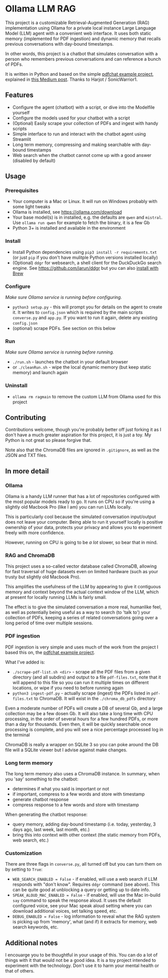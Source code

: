 # Ollama LLM RAG

This project is a customizable Retrieval-Augmented Generation (RAG) implementation using Ollama for a private local instance Large Language Model (LLM) agent with a convenient web interface. It uses both static memory (implemented for PDF ingestion) and dynamic memory that recalls previous conversations with day-bound timestamps.

In other words, this project is a chatbot that simulates conversation with a person who remembers previous conversations and can reference a bunch of PDFs.

It is written in Python and based on the simple [pdfchat example project](https://github.com/SonicWarrior1/pdfchat), explained in [this Medium post](https://medium.com/@harjot802/building-a-local-pdf-chat-application-with-mistral-7b-llm-langchain-ollama-and-streamlit-67b314fbab57). Thanks to Harjot / SonicWarrior1.

## Features

- Configure the agent (chatbot) with a script, or dive into the Modelfile yourself
- Configure the models used for your chatbot with a script
- (Optional) Easily scrape your collection of PDFs and ingest with handy scripts
- Simple interface to run and interact with the chatbot agent using Streamlit
- Long term memory, compressing and making searchable with day-bound timestamps
- Web search when the chatbot cannot come up with a good answer (disabled by default)

## Usage

### Prerequisites

- Your computer is a Mac or Linux. It will run on Windows probably with some light tweaks
- Ollama is installed, see https://ollama.com/download
- Your base model(s) is in installed, e.g. the defaults are `qwen` and `mistral`. Use `ollama run qwen` for example to fetch the binary, it is a few Gb
- Python 3+ is installed and available in the environment

### Install

- Install Python dependencies using `pip3 install -r requirements.txt` (or just `pip` if you don't have mulitple Python versions installed locally)
- (Optional) `ddgr` for websearch, a shell client for the DuckDuckGo search engine. See https://github.com/jarun/ddgr but you can also [install with Brew](https://formulae.brew.sh/formula/ddgr)

### Configure

_Make sure Ollama service is running before configuring._

- `python3 setup.py` - this will prompt you for details on the agent to create it. It writes to `config.json` which is required by the main scripts `converse.py` and `app.py`. If you want to run it again, delete any existing `config.json`
- (optional) scrape PDFs. See section on this below

### Run

_Make sure Ollama service is running before running._

- `./run.sh` - launches the chatbot in your default browser
- or `./cleanRun.sh` - wipe the local dynamic memory (but keep static memory) and launch again

### Uninstall

- `ollama rm ragmain` to remove the custom LLM from Ollama used for this project

## Contributing

Contributions welcome, though you're probably better off just forking it as I don't have a much greater aspiration for this project, it is just a toy. My Python is not great so please forgive that.

Note also that the ChromaDB files are ignored in `.gitignore`, as well as the JSON and TXT files.

## In more detail

### Ollama

Ollama is a handy LLM runner that has a lot of repositories configured with the most popular models ready to go. It runs on CPU so if you're using a slightly old Macbook Pro (like I am) you can run LLMs locally.

This is particularly cool because the simulated conversation input/output does not leave your computer. Being able to run it yourself locally is positive ownership of your data, protects your privacy and allows you to experiment freely with more confidence.

However, running on CPU is going to be _a lot_ slower, so bear that in mind.

### RAG and ChromaDB

This project uses a so-called vector database called ChromaDB, allowing for fast traversal of huge datasets even on limited hardware (such as your trusty but slightly old Macbook Pro).

This amplifies the usefulness of the LLM by appearing to give it contiguous memory and context beyond the actual context window of the LLM, which at present for locally running LLMs is fairly small.

The effect is to give the simulated conversation a more real, humanlike feel, as well as potentially being useful as a way to search (to 'talk to') your collection of PDFs, keeping a series of related conversations going over a long period of time over multiple sessions.

### PDF ingestion

PDF ingestion is very simple and uses much of the work from the project I based this on, the [pdfchat example project](https://github.com/SonicWarrior1/pdfchat).

What I've added is:

- `./scrape-pdf-list.sh <dir>` - scrape all the PDF files from a given directory (and all subdirs) and output to a file `pdf-files.txt`, note that it will append to this file so you can run it multiple times on different locations, or wipe if you need to before running again
- `python3 ingest-pdf.py` - actually scrape (ingest) the PDFs listed in `pdf-files.txt` to ChromaDB. It will exist in the `./chroma_db_pdfs` directory

Even a moderate number of PDFs will create a DB of several Gb, and a large collection may be a few dosen Gb. It will also take a long time with CPU processing, in the order of several hours for a few hundred PDFs, or more than a day for thousands. Even then, it will be quickly searchable once processing is complete, and you will see a nice percentage processed log in the terminal

ChromaDB is really a wrapper on SQLite 3 so you can poke around the DB file will a SQLite viewer but I advise against make changes.

### Long term memory

The long term memory also uses a ChromaDB instance. In summary, when you 'say' something to the chatbot:

- determines if what you said is important or not
- if important, compress to a few words and store with timestamp
- generate chatbot response
- compress response to a few words and store with timestamp

When generating the chatbot response:

- query memory, adding day-bound timestamp (i.e. today, yesterday, 3 days ago, last week, last month, etc.)
- bring this into context with other context (the static memory from PDFs, web search, etc.)

### Customization

There are three flags in `converse.py`, all turned off but you can turn them on by setting to `True`:

- `WEB_SEARCH_ENABLED = False` - if enabled, will use a web search if LLM responds with "don't know". Requires `ddgr` command (see above). This can be quite good at unblocking a query or getting up to date info.
- `SPEAK_ALOUD_MAC_ENABLED = False` - if enabled, will use the Mac in-build `say` command to speak the response aloud. It uses the default configured voice, see your Mac speak aloud setting where you can download additional voices, set talking speed, etc.
- `DEBUG_ENABLED = False` - log information to reveal what the RAG system is picking up from 'memory', what (and if) it extracts for memory, web search keywords, etc.

## Additional notes

I encouarge you to be thoughtful in your usage of this. You can do a lot of things with it that would not be a good idea. It is a toy project intended to experiment with the technology. Don't use it to harm your mental health or that of others.
